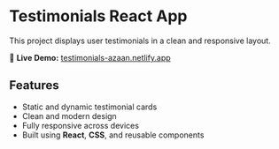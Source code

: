 # Testimonials React App

This project displays user testimonials in a clean and responsive layout.

🔗 **Live Demo:** [testimonials-azaan.netlify.app](https://testimonials-azaan.netlify.app/)

## Features
- Static and dynamic testimonial cards
- Clean and modern design
- Fully responsive across devices
- Built using **React**, **CSS**, and reusable components
